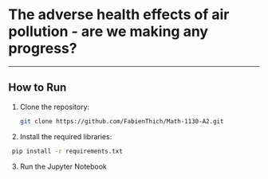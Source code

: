# The adverse health effects of air pollution - are we making any progress?

---

## How to Run

1. Clone the repository:
   ```bash
   git clone https://github.com/FabienThich/Math-1130-A2.git
   ```
   
2. Install the required libraries:
  ```bash
   pip install -r requirements.txt
   ```
3. Run the Jupyter Notebook
